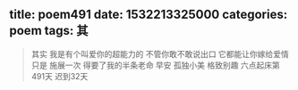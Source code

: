 title: poem491
date: 1532213325000
categories: poem
tags: 其
---
> 其实
我是有个叫爱你的超能力的
不管你敢不敢说出口
它都能让你嫁给爱情
只是
施展一次
得要了我的半条老命
早安
孤独小美
格致别趣
六点起床第491天 迟到32天